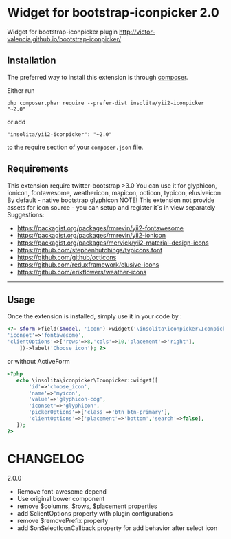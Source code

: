 Widget for bootstrap-iconpicker 2.0
===============================
Widget for bootstrap-iconpicker plugin http://victor-valencia.github.io/bootstrap-iconpicker/

Installation
------------

The preferred way to install this extension is through [composer](http://getcomposer.org/download/).

Either run

```
php composer.phar require --prefer-dist insolita/yii2-iconpicker "~2.0"
```

or add

```
"insolita/yii2-iconpicker": "~2.0"
```

to the require section of your `composer.json` file.

Requirements
------------
This extension require twitter-bootstrap >3.0
You can use it for 
glyphicon, ionicon, fontawesome, weathericon, mapicon, octicon, typicon, elusiveicon
By default - native bootstrap glyphicon
NOTE! This extension not provide assets for icon source - you can setup and register it`s in view separately
Suggestions:
 - https://packagist.org/packages/rmrevin/yii2-fontawesome
 - https://packagist.org/packages/rmrevin/yii2-ionicon
 - https://packagist.org/packages/mervick/yii2-material-design-icons
 - https://github.com/stephenhutchings/typicons.font
 - https://github.com/github/octicons
 - https://github.com/reduxframework/elusive-icons
 - https://github.com/erikflowers/weather-icons
-----
Usage
-----

Once the extension is installed, simply use it in your code by  :

```php
<?= $form->field($model, 'icon')->widget('\insolita\iconpicker\Iconpicker',[
'iconset'=>'fontawesome',
'clientOptions'=>['rows'=>8,'cols'=>10,'placement'=>'right'],
    ])->label('Choose icon'); ?>
 ```

 or without ActiveForm

 ```php
 <?php
    echo \insolita\iconpicker\Iconpicker::widget([
        'id'=>'choose_icon',
        'name'=>'myicon',
        'value'=>'glyphicon-cog',
        'iconset'=>'glyphicon',
        'pickerOptions'=>['class'=>'btn btn-primary'],
        'clientOptions'=>['placement'=>'bottom','search'=>false],
    ]);
 ?>
 ```
 
 CHANGELOG
 =========
 2.0.0 
 - Remove font-awesome depend
 - Use original bower component
 - remove $columns, $rows, $placement properties
 - add $clientOptions property with plugin configurations
 - remove $removePrefix property
 - add $onSelectIconCallback property for add behavior after select icon